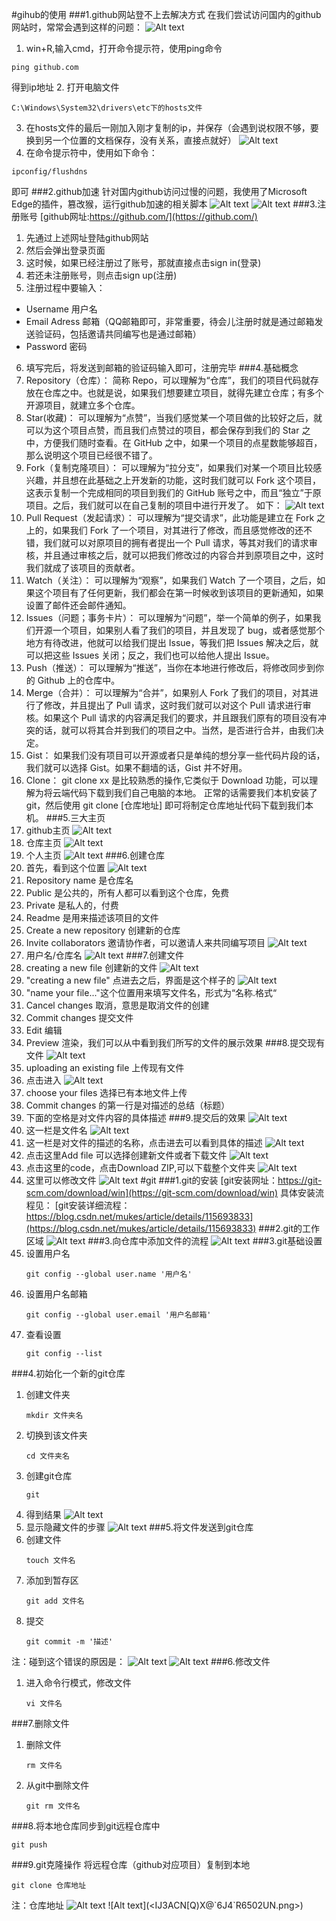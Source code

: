 #gihub的使用
###1.github网站登不上去解决方式
在我们尝试访问国内的github网站时，常常会遇到这样的问题：
![Alt text](<FXJXO5[K$LV5RC(D]4G`Y5T.png>)
1. win+R,输入cmd，打开命令提示符，使用ping命令
```
ping github.com
```
得到ip地址
2. 打开电脑文件
```
C:\Windows\System32\drivers\etc下的hosts文件
```
3. 在hosts文件的最后一刚加入刚才复制的ip，并保存（会遇到说权限不够，要换到另一个位置的文档保存，没有关系，直接点就好）
![Alt text](20240110203211.png)
4. 在命令提示符中，使用如下命令：
```dotnetcli
ipconfig/flushdns
```
即可
###2.github加速
针对国内github访问过慢的问题，我使用了Microsoft Edge的插件，篡改猴，运行github加速的相关脚本
![Alt text](K%5DY@%7B53%5D8GP5ACEQUBQRK3T.png)
![Alt text](<A{]Y485}J%8(S[}5IXQ378C.png>)
###3.注册账号
[github网址:https://github.com/](https://github.com/)
1. 先通过上述网址登陆github网站
2. 然后会弹出登录页面
3. 这时候，如果已经注册过了账号，那就直接点击sign in(登录)
4. 若还未注册账号，则点击sign up(注册)
5. 注册过程中要输入：
+ Username 用户名
+ Email Adress 邮箱（QQ邮箱即可，非常重要，待会儿注册时就是通过邮箱发送验证码，包括邀请共同编写也是通过邮箱）
+ Password 密码 
6. 填写完后，将发送到邮箱的验证码输入即可，注册完毕
###4.基础概念
1. Repository（仓库）：
   简称 Repo，可以理解为“仓库”，我们的项目代码就存放在仓库之中。也就是说，如果我们想要建立项目，就得先建立仓库；有多个开源项目，就建立多个仓库。
2. Star(收藏)：
   可以理解为“点赞”，当我们感觉某一个项目做的比较好之后，就可以为这个项目点赞，而且我们点赞过的项目，都会保存到我们的 Star 之中，方便我们随时查看。在 GitHub 之中，如果一个项目的点星数能够超百，那么说明这个项目已经很不错了。
3. Fork（复制克隆项目）：
   可以理解为“拉分支”，如果我们对某一个项目比较感兴趣，并且想在此基础之上开发新的功能，这时我们就可以 Fork 这个项目，这表示复制一个完成相同的项目到我们的 GitHub 账号之中，而且“独立”于原项目。之后，我们就可以在自己复制的项目中进行开发了。
   如下：
   ![Alt text](VI%7DE%7BT2ZD%7DQIO%5BJBNJ~M09O.png)
4. Pull Request（发起请求）：
   可以理解为“提交请求”，此功能是建立在 Fork 之上的，如果我们 Fork 了一个项目，对其进行了修改，而且感觉修改的还不错，我们就可以对原项目的拥有者提出一个 Pull 请求，等其对我们的请求审核，并且通过审核之后，就可以把我们修改过的内容合并到原项目之中，这时我们就成了该项目的贡献者。
5. Watch（关注）：
   可以理解为“观察”，如果我们 Watch 了一个项目，之后，如果这个项目有了任何更新，我们都会在第一时候收到该项目的更新通知，如果设置了邮件还会邮件通知。
6. Issues（问题；事务卡片）：
   可以理解为“问题”，举一个简单的例子，如果我们开源一个项目，如果别人看了我们的项目，并且发现了 bug，或者感觉那个地方有待改进，他就可以给我们提出 Issue，等我们把 Issues 解决之后，就可以把这些 Issues 关闭；反之，我们也可以给他人提出 Issue。
7. Push（推送）：
   可以理解为“推送”，当你在本地进行修改后，将修改同步到你的 Github 上的仓库中。
8. Merge（合并）：
   可以理解为“合并”，如果别人 Fork 了我们的项目，对其进行了修改，并且提出了 Pull 请求，这时我们就可以对这个 Pull 请求进行审核。如果这个 Pull 请求的内容满足我们的要求，并且跟我们原有的项目没有冲突的话，就可以将其合并到我们的项目之中。当然，是否进行合并，由我们决定。
9. Gist：
    如果我们没有项目可以开源或者只是单纯的想分享一些代码片段的话，我们就可以选择 Gist。如果不翻墙的话，Gist 并不好用。
10. Clone：
    git clone xx 是比较熟悉的操作,它类似于 Download 功能，可以理解为将云端代码下载到我们自己电脑的本地。
    正常的话需要我们本机安装了 git，然后使用 git clone [仓库地址] 即可将制定仓库地址代码下载到我们本机。
###5.三大主页
1. github主页
![Alt text](<F42C}ECB87EIRFDFAWZB)8Y.png>)
2. 仓库主页
   ![Alt text](<O7219$$]O92]%Q7_4M`(2V8.png>)
3. 个人主页
   ![Alt text](<}(DV}N96G9{4NCDVSKB$JZP.png>)
###6.创建仓库
1. 首先，看到这个位置
   ![Alt text](SECWYV%5DJ%5DEOV@CG0EEZNP8H.png)
2. Repository name 是仓库名
3. Public 是公共的，所有人都可以看到这个仓库，免费
4. Private 是私人的，付费
5. Readme 是用来描述该项目的文件
6. Create a new repository 创建新的仓库
7. Invite collaborators 邀请协作者，可以邀请人来共同编写项目
   ![Alt text](<VV[F@HBTP8Z8Q_{$0S(]P43.png>)
8. 用户名/仓库名
   ![Alt text](J179%5B$Z%7B%5BE6Z5_YP%7DAAF3F9.png)
###7.创建文件
1. creating a new file 创建新的文件
   ![Alt text](<O7219$$]O92]%Q7_4M`(2V8-1.png>)
2. "creating a new file" 点进去之后，界面是这个样子的
   ![Alt text](<G96KA}TV%}O3XHF)NL6DK~V.png>)
3. "name your file..."这个位置用来填写文件名，形式为“名称.格式“
4. Cancel changes 取消，意思是取消文件的创建
5. Commit changes 提交文件
6. Edit 编辑
7. Preview 渲染，我们可以从中看到我们所写的文件的展示效果
###8.提交现有文件
![Alt text](<O7219$$]O92]%Q7_4M`(2V8-2.png>)
1. uploading an existing file 上传现有文件
2. 点击进入
   ![Alt text](<UC}F(2O322K{%(WAVG)%MIF.png>)
3. choose your files 选择已有本地文件上传
4. Commit changes 的第一行是对描述的总结（标题）
5. 下面的空格是对文件内容的具体描述
###9.提交后的效果
![Alt text](NS~UMPR%7BO%60E5AYBNV3P$$NE.png)
1. 这一栏是文件名
   ![Alt text](<@R37[2YJ@RE(C15))X7B~FO.png>)
2. 这一栏是对文件的描述的名称，点击进去可以看到具体的描述
   ![Alt text](%7DNN3FSN71DFUF81@Q6UY~37.png)
3. 点击这里Add file 可以选择创建新文件或者下载文件
   ![Alt text](L$MUF8I81E~VOF7KEJ%605EA0.png)
4. 点击这里的code，点击Download ZIP,可以下载整个文件夹
   ![Alt text](<53PIXREHH]M)L~CU$@[6RY2.png>)
5. 这里可以修改文件
   ![Alt text](20240112230727.png)
#git
###1.git的安装
[git安装网址：https://git-scm.com/download/win](https://git-scm.com/download/win)
具体安装流程见：
[git安装详细流程：https://blog.csdn.net/mukes/article/details/115693833](https://blog.csdn.net/mukes/article/details/115693833)
###2.git的工作区域
![Alt text](<Z86[$GK0ZWSCK)~XEU2B$7A.png>)
###3.向仓库中添加文件的流程
![Alt text](4%7DR%7BYMGAY%7BBP%7DZ98~2O%5DR7I.png)
###3.git基础设置
1. 设置用户名
   ```dotnetcli
   git config --global user.name '用户名'
   ```
2. 设置用户名邮箱
   ```dotnetcli
   git config --global user.email '用户名邮箱'
   ```
3. 查看设置
   ```dotnetcli
   git config --list
   ```
###4.初始化一个新的git仓库
1. 创建文件夹
   ```dotnetcli
   mkdir 文件夹名
   ```
2. 切换到该文件夹
   ```dotnetcli
   cd 文件夹名
   ```
3. 创建git仓库
   ```dotnetcli
   git
   ```
4. 得到结果
   ![Alt text](SK$5%5D3D08A52ESHB%5BT$H0R9.png)
5. 显示隐藏文件的步骤
   ![Alt text](8EOD%7D_EORHWLG()0MQBR914.png)
###5.将文件发送到git仓库
1. 创建文件
   ```dotnetcli
   touch 文件名
   ```
2. 添加到暂存区
   ```dotnetcli
   git add 文件名
   ```
3. 提交
   ```dotnetcli
   git commit -m '描述'
   ```
注：碰到这个错误的原因是：
![Alt text](<{2`{F[SCYLWP]0(HK`JPESX.png>)
![Alt text](<OGM88`U5(8%XM0HMZEHE2IL.png>)
###6.修改文件
1. 进入命令行模式，修改文件
   ```dotnetcli
   vi 文件名
   ```
###7.删除文件
1. 删除文件
   ```dotnetcli
   rm 文件名
   ```
2. 从git中删除文件
   ```dotnetcli
   git rm 文件名
   ```
###8.将本地仓库同步到git远程仓库中
```dotnetcli
git push
```
###9.git克隆操作
将远程仓库（github对应项目）复制到本地
```dotnetcli
git clone 仓库地址
```
注：仓库地址
![Alt text](<4(`O]A7M(9_H2ODUMN$)D90.png>)
![Alt text](<IJ3ACN[Q)X@`6J4`R6502UN.png>)